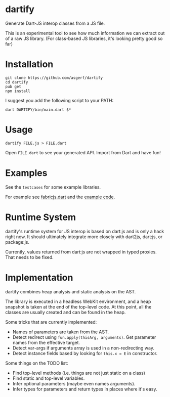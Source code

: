 # dartify

Generate Dart-JS interop classes from a JS file.

This is an experimental tool to see how much information we can extract out of a raw JS library.
(For class-based JS libraries, it's looking pretty good so far)

# Installation

	git clone https://github.com/asgerf/dartify
	cd dartify
	pub get
	npm install

I suggest you add the following script to your PATH:

	dart DARTIFY/bin/main.dart $*

# Usage

	dartify FILE.js > FILE.dart

Open `FILE.dart` to see your generated API. Import from Dart and have fun!

# Examples

See the `testcases` for some example libraries.

For example see [fabricjs.dart](testcases/fabricjs/fabricjs.dart) and the [example code](testcases/fabricjs/main.dart).

# Runtime System

dartify's runtime system for JS interop is based on dart:js and is only a hack right now.
It should ultimately integrate more closely with dart2js, dart:js, or package:js.

Currently, values returned from dart:js are not wrapped in typed proxies. That needs to be fixed.

# Implementation

dartify combines heap analysis and static analysis on the AST. 

The library is executed in a headless WebKit environment, and a heap snapshot is taken at the end of the top-level code.
At this point, all the classes are usually created and can be found in the heap.

Some tricks that are currently implemented:

- Names of parameters are taken from the AST.
- Detect redirect using `fun.apply(thisArg, arguments)`. Get parameter names from the effective target.
- Detect var-args if arguments array is used in a non-redirecting way.
- Detect instance fields based by looking for `this.x = E` in constructor.

Some things on the TODO list:

- Find top-level methods (i.e. things are not just static on a class)
- Find static and top-level variables.
- Infer optional parameters (maybe even names arguments).
- Infer types for parameters and return types in places where it's easy.

